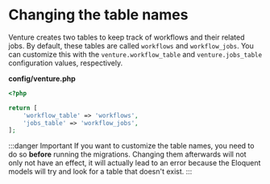 # Changing the table names

Venture creates two tables to keep track of workflows and their related jobs. By default, these tables are called `workflows` and `workflow_jobs`. You can customize this with the `venture.workflow_table` and `venture.jobs_table` configuration values, respectively.

**config/venture.php**

```php
<?php

return [
    'workflow_table' => 'workflows',
    'jobs_table' => 'workflow_jobs',
];
```

:::danger Important
If you want to customize the table names, you need to do so **before** running the migrations. Changing them afterwards will not only not have an effect, it will actually lead to an error because the Eloquent models will try and look for a table that doesn't exist.
:::
